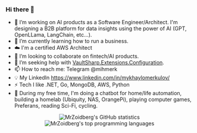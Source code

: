 ### Hi there 👋

- 🔭 I’m working on AI products as a Software Engineer/Architect. I'm designing a B2B platform for data insights using the power of AI (GPT, OpenLLama, LangChain, etc...).
- 🌱 I’m currently learning how to run a business.
- ☁️ I'm a certified AWS Architect
- 👯 I’m looking to collaborate on fintech/AI products.
- 🤔 I’m seeking help with [VaultSharp.Extensions.Configuration](https://github.com/MrZoidberg/VaultSharp.Extensions.Configuration).
- 📫 How to reach me: Telegram @mihmerk
- 💡 My LinkedIn https://www.linkedin.com/in/mykhaylomerkulov/
- ⚡ Tech I like .NET, Go, MongoDB, AWS, Python
- 🛝 During my free time, I'm doing a chatbot for home/life automation, building a homelab (Ubiquity, NAS, OrangePi), playing computer games, Preferans, reading Sci-Fi, cycling.


<p align="center">
<img align="center" alt="MrZoidberg's GitHub statistics" src="https://github-readme-stats.vercel.app/api?username=MrZoidberg&show_icons=true&count_private=true&include_all_commits=true" />
    <img align="center" alt="MrZoidberg's top programming languages" src="https://github-readme-stats.vercel.app/api/top-langs/?username=MrZoidberg&layout=compact" />
</p>

